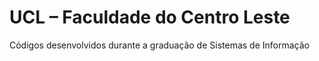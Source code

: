# UCL – Faculdade do Centro Leste
Códigos desenvolvidos durante a graduação de Sistemas de Informação